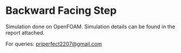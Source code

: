 # Backward Facing Step
 Simulation done on OpenFOAM. Simulation details can be found in the report attached.

 For queries:
 priperfect2207@gmail.com
